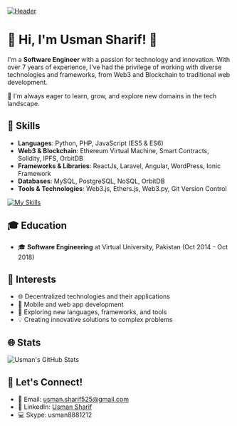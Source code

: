 [![Header](https://media.licdn.com/dms/image/D4D16AQF6OzIFiD_4yw/profile-displaybackgroundimage-shrink_350_1400/0/1675616576603?e=1684972800&v=beta&t=YgKkT2L7xJ60Oq571QJeYye7tFDpqsAq5uJxugxu4Mc)](https://usmansharif.com)

# 🌟 Hi, I'm Usman Sharif! 👋

I'm a **Software Engineer** with a passion for technology and innovation. With over 7 years of experience, I've had the privilege of working with diverse technologies and frameworks, from Web3 and Blockchain to traditional web development.

🌱 I'm always eager to learn, grow, and explore new domains in the tech landscape.

## 🔧 Skills

- **Languages**: Python, PHP, JavaScript (ES5 & ES6)
- **Web3 & Blockchain**: Ethereum Virtual Machine, Smart Contracts, Solidity, IPFS, OrbitDB
- **Frameworks & Libraries**: ReactJs, Laravel, Angular, WordPress, Ionic Framework
- **Databases**: MySQL, PostgreSQL, NoSQL, OrbitDB
- **Tools & Technologies**: Web3.js, Ethers.js, Web3.py, Git Version Control

[![My Skills](https://skillicons.dev/icons?i=js,html,css,py,fastapi,php,laravel,mysql,mongodb,md,linux,nodejs,postgres,react,electron,sqlite,solidity,tailwind,jquery,ipfs,git,docker)](https://usmansharif.com)

## 🎓 Education

- 🎓 **Software Engineering** at Virtual University, Pakistan (Oct 2014 - Oct 2018)

## 🎨 Interests

- 🌐 Decentralized technologies and their applications
- 📱 Mobile and web app development
- 🚀 Exploring new languages, frameworks, and tools
- 💡 Creating innovative solutions to complex problems

## 🌐 Stats

![Usman's GitHub Stats](https://github-readme-stats.vercel.app/api?username=usmansharif525&show_icons=true&theme=radical)

## 💌 Let's Connect!

- 📧 Email: [usman.sharif525@gmail.com](mailto:usman.sharif525@gmail.com)
- 💼 LinkedIn: [Usman Sharif](https://www.linkedin.com/in/usmansharifgujjar)
- 💻 Skype: usman8881212
